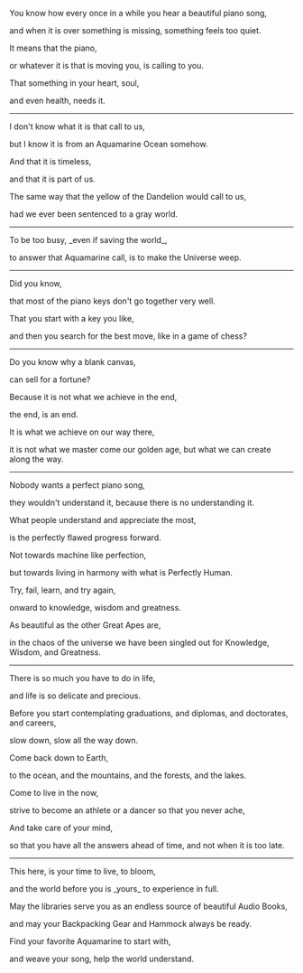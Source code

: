 You know how every once in a while you hear a beautiful piano song,

and when it is over something is missing, something feels too quiet.

It means that the piano,

or whatever it is that is moving you, is calling to you.

That something in your heart, soul,

and even health, needs it.

---

I don't know what it is that call to us,

but I know it is from an Aquamarine Ocean somehow.

And that it is timeless,

and that it is part of us.

The same way that the yellow of the Dandelion would call to us,

had we ever been sentenced to a gray world.

---

To be too busy, \_even if saving the world\_,

to answer that Aquamarine call, is to make the Universe weep.

---

Did you know,

that most of the piano keys don't go together very well.

That you start with a key you like,

and then you search for the best move, like in a game of chess?

---

Do you know why a blank canvas,

can sell for a fortune?

Because it is not what we achieve in the end,

the end, is an end.

It is what we achieve on our way there,

it is not what we master come our golden age, but what we can create along the way.

---

Nobody wants a perfect piano song,

they wouldn't understand it, because there is no understanding it.

What people understand and appreciate the most,

is the perfectly flawed progress forward.

Not towards machine like perfection,

but towards living in harmony with what is Perfectly Human.

Try, fail, learn, and try again,

onward to knowledge, wisdom and greatness.

As beautiful as the other Great Apes are,

in the chaos of the universe we have been singled out for Knowledge, Wisdom, and Greatness.

---

There is so much you have to do in life,

and life is so delicate and precious.

Before you start contemplating graduations, and diplomas, and doctorates, and careers,

slow down, slow all the way down.

Come back down to Earth,

to the ocean, and the mountains, and the forests, and the lakes.

Come to live in the now,

strive to become an athlete or a dancer so that you never ache,

And take care of your mind,

so that you have all the answers ahead of time, and not when it is too late.

---

This here, is your time to live, to bloom,

and the world before you is \_yours\_ to experience in full.

May the libraries serve you as an endless source of beautiful Audio Books,

and may your Backpacking Gear and Hammock always be ready.

Find your favorite Aquamarine to start with,

and weave your song, help the world understand.
